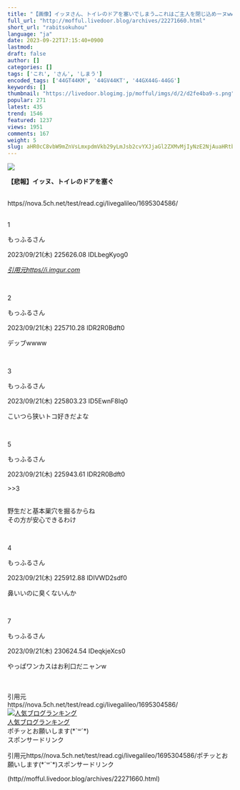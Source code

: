 ```yaml
---
title: "【画像】イッヌさん、トイレのドアを塞いでしまう…これはご主人を閉じ込めーヌwwww "
full_url: "http://mofful.livedoor.blog/archives/22271660.html"
short_url: "rabitsokuhou"
language: "ja"
date: 2023-09-22T17:15:40+0900
lastmod: 
draft: false
author: []
categories: []
tags: ['これ', 'さん', 'しまう']
encoded_tags: ['44GT44KM', '44GV44KT', '44GX44G-44GG']
keywords: []
thumbnail: "https://livedoor.blogimg.jp/mofful/imgs/d/2/d2fe4ba9-s.png"
popular: 271
latest: 435
trend: 1546
featured: 1237
views: 1951
comments: 167
weight: 5
slug: aHR0cC8vbW9mZnVsLmxpdmVkb29yLmJsb2cvYXJjaGl2ZXMvMjIyNzE2NjAuaHRtbA==
---
```


![](https://livedoor.blogimg.jp/mofful/imgs/d/2/d2fe4ba9-s.png)

<div><p><b><p>【悲報】イッヌ、トイレのドアを塞ぐ</p></b><br> https//nova.5ch.net/test/read.cgi/livegalileo/1695304586/</p><p class='t_h'><br>1 <p>もっふるさん</p> <p> 2023/09/21(木) 225626.08 IDLbegKyog0</p></p><a title='' target='_blank' href='https//i.imgur.com/kAgkz7s.png'><i><p>引用元https//i.imgur.com</p></i></a><br><p class='t_h'>2 <p>もっふるさん</p> <p> 2023/09/21(木) 225710.28 IDR2R0Bdft0</p></p> <p class='t_b'> デッブwwww </p><br> <p class='t_h'>3 <p>もっふるさん</p> <p> 2023/09/21(木) 225803.23 ID5EwnF8Iq0</p></p> <p class='t_b'> こいつら狭いトコ好きだよな </p><br> <p class='t_h t_i'>5 <p>もっふるさん</p> <p> 2023/09/21(木) 225943.61 IDR2R0Bdft0</p></p> <p class='t_b t_i'> <p class='anchor'>>>3</p> <br> 野生だと基本巣穴を掘るからね <br> その方が安心できるわけ </p><br> <p class='t_h'>4 <p>もっふるさん</p> <p> 2023/09/21(木) 225912.88 IDIVWD2sdf0</p></p> <p class='t_b'> 鼻いいのに臭くないんか </p><br> <p class='t_h'>7 <p>もっふるさん</p> <p> 2023/09/21(木) 230624.54 IDeqkjeXcs0</p></p> <p class='t_b'> やっぱワンカスはお利口だニャンw </p><br> <br>引用元<br>https//nova.5ch.net/test/read.cgi/livegalileo/1695304586/<br><a href='//blog.with2.net/link/?2036932'><img title='人気ブログランキング' src='https//blog.with2.net/img/banner/banner_21.gif'></a><br><a href='//blog.with2.net/link/?2036932'>人気ブログランキング</a><br>ポチッとお願いします(*´꒳`*)<br>スポンサードリンク<br><img alt='' src='https//www11.a8.net/0.gif?a8mat=3BDUGQ+4RHMA+2HOM+BS629' height='1' width='1' border='0'> <p>引用元https//nova.5ch.net/test/read.cgi/livegalileo/1695304586/ポチッとお願いします(*´꒳`*)スポンサードリンク</p></div>

(http//mofful.livedoor.blog/archives/22271660.html)
